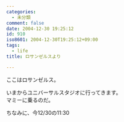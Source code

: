 ```yaml
---
categories:
  - 未分類
comment: false
date: 2004-12-30 19:25:12
id: 910
iso8601: 2004-12-30T19:25:12+09:00
tags:
  - life
title: ロサンゼルスより

---
```


<div class="entry-body">
  <p>ここはロサンゼルス。</p>

  <p>いまからユニバーサルスタジオに行ってきます。<br />
    マミーに乗るのだ。</p>

  <p>ちなみに、今12/30の11:30</p>
</div>
